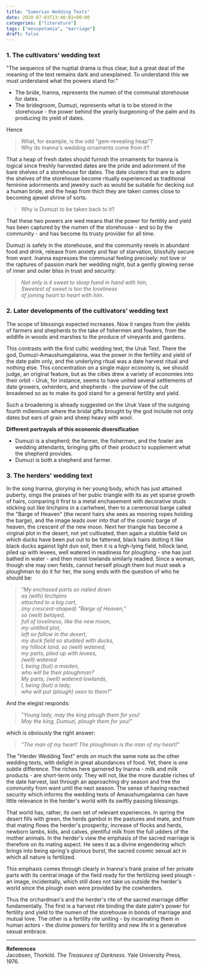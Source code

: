 ```yaml
---
title: "Sumerian Wedding Texts"
date: 2020-07-03T13:40:01+08:00
categories: ["literature"]
tags: ["mesopotamia", "marriage"]
draft: false
---
```


### 1. The cultivators' wedding text

"The sequence of the nuptial drama is thus clear, but a great deal of the meaning of the text remains dark and unexplained. To understand this we must understand what the powers stand for."

- The bride, Inanna, represents the numen of the communal storehouse for dates.
- The bridegroom, Dumuzi, represents what is to be stored in the storehouse - the power behind the yearly burgeoning of the palm and its producing its yield of dates.

Hence  
> What, for example, is the odd "gem-revealing heap"?  
> Why do Inanna's wedding ornaments come from it?

That a heap of fresh dates should furnish the ornaments for Inanna is logical since freshly harvested dates are the pride and adornment of the bare shelves of a storehouse for dates. The date clusters that are to adorn the shelves of the storehouse become ritually experienced as traditional feminine adornments and jewelry such as would be suitable for decking out a human bride, and the heap from thich they are taken comes close to becoming ajewel shrine of sorts.

> Why is Dumuzi to be taken back to it?

That these two powers are wed means that the power for fertility and yield has been captured by the numen of the storehouse - and so by the community - and has become its trusty provider for all time.

Dumuzi is safely in the storehouse, and the community revels in abundant food and drink, release from anxiety and fear of starvation, blissfully secure from want. Inanna expresses the communal feeling precisely: not love or the raptures of passion mark her wedding night, but a gently glowing sense of inner and outer bliss in trust and security:

>*Not only is it sweet to sleep hand in hand with him,*  
*Sweetest of sweet is too the loveliness*  
*of joining heart to heart with him.*  

### 2. Later developments of the cultivators' wedding text
The scope of blessings expected increases. Now it ranges from  the yields of farmers and shepherds to the take of fishermen and fowlers, from the wildlife in woods and marshes to the produce of vineyards and gardens.

This contrasts with the first cultic wedding text, the Uruk Text. There the god, Dumuzi-Amaushumgalanna, was the power in the fertility and yield of the date palm only, and the underlying ritual was a date harvest ritual and nothing else. This concentration on a single major economy is, we should judge, an original feature, but as the cities drew a variety of economies into their orbit - Uruk, for instance, seems to have united several settlements of date growers, oxherders, and shepherds - the purview of the cult broadened so as to make its god stand for a general fertility and yield.

Such a broadening is already suggested on the Uruk Vase of the outgoing fourth millennium where the bridal gifts brought by the god include not only dates but ears of grain and sheep heavy with wool.

**Different portrayals of this economic diversification**  
- Dumuzi is a shepherd; the farmer, the fishermen, and the fowler are wedding attendants, bringing gifts of their product to supplement what the shepherd provides.  
- Dumuzi is both a shepherd and farmer.

### 3. The herders' wedding text
In the song Inanna, glorying in her young body, which has just attained puberty, sings the praises of her pubic triangle with its as yet sparse growth of hairs, comparing it first to a metal enchasement with decorative studs sticking out like linchpins in a cartwheel, then to a ceremonial barge called the "Barge of Heaven" (the recent hairs she sees as mooring ropes holding the barge), and the image leads over into that of the cosmic barge of heaven, the crescent of the new moon. Next her triangle has become a virginal plot in the desert, not yet cultivated, then again a stubble field on which ducks have been put out to be fattened, black hairs dotting it like black ducks against light dun soil, then it is a high-lying field, hillock land, piled up with levees, well watered in readiness for ploughing - she has just bathed in water - and then moist lowlands similarly readied. Since a woman, though she may own fields, cannot herself plough them but must seek a ploughman to do it for her, the song ends with the question of who he should be:

>*"My enchased parts so nailed down*  
*as (with) linchpins*  
*attached to a big cart,*  
*(my crescent-shaped) "Barge of Heaven,"*  
*so (well) belayed,*  
*full of loveliness, like the new moon,*  
*my untilled plot,*  
*left so fallow in the desert,*  
*my duck field so studded with ducks,*  
*my hillock land, so (well) watered,*  
*my parts, piled up with levees,*  
*(well) watered*  
*I, being (but) a maiden,*  
*who will be their ploughman?*  
*My parts, (well) watered lowlands,*  
*I, being (but) a lady,*  
*who will put (plough) oxen to them?"*  
  
And the elegist responds:

>*"Young lady, may the king plough them for you!*  
*May the king, Dumuzi, plough them for you!"*

which is obviously the right answer:

>*"The man of my heart! The ploughman is the man of my heart!"*

The "Herder Wedding Text" ends on much the same note as the other wedding texts, with delight in great abundances of food. Yet, there is one subtle difference. The riches here garnered by Inanna - milk and milk products - are short-term only. They will not, like the more durable riches of the date harvest, last through an approaching dry season and free the community from want until the next season. The sense of having reached security which informs the wedding texts of Amaushumgalanna can have little relevance in the herder's world with its swiftly passing blessings.

That world has, rather, its own set of relevant experiences. In spring the desert fills with green, the herds gambol in the pastures and mate, and from that mating flows the herder's prosperity; increase of flocks and herds, newborn lambs, kids, and calves, plentiful milk from the full udders of the mother animals. In the herder's view the emphasis of the sacred marriage is therefore on its mating aspect. He sees it as a divine engendering which brings into being spring's glorious burst, the sacred cosmic sexual act in which all nature is fertilized.

This emphasis comes through clearly in Inanna's frank praise of her private parts with its central image of the field ready for the fertilizing seed plough - an image, incidentally, which still does not take us outside the herder's world since the plough oxen were provided by the cowherders.

Thus the orchardman's and the herder's rite of the sacred marriage differ fundamentally. The first is a harvest rite binding the date palm's power for fertility and yield to the numen of the storehouse in bonds of marriage and mutual love. The other is a fertility rite uniting - by incarnating them in human actors - the divine powers for fertility and new life in a generative sexual embrace.

---
**References**  
Jacobsen, Thorkild. *The Treasures of Darkness*. Yale University Press, 1976.
